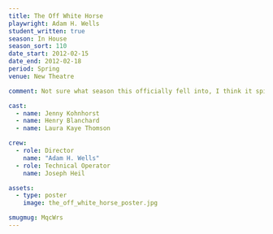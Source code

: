```yaml
---
title: The Off White Horse
playwright: Adam H. Wells
student_written: true
season: In House
season_sort: 110
date_start: 2012-02-15
date_end: 2012-02-18
period: Spring
venue: New Theatre

comment: Not sure what season this officially fell into, I think it spilled over from the autumn

cast:
  - name: Jenny Kohnhorst
  - name: Henry Blanchard
  - name: Laura Kaye Thomson

crew:
  - role: Director
    name: "Adam H. Wells"
  - role: Technical Operator
    name: Joseph Heil

assets:
  - type: poster
    image: the_off_white_horse_poster.jpg

smugmug: MqcWrs
---
```

